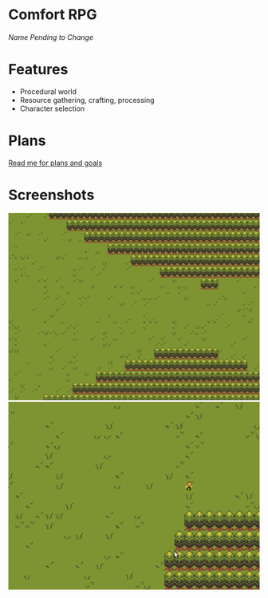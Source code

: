 # Comfort RPG
###### Name Pending to Change

# Features
- Procedural world
- Resource gathering, crafting, processing
- Character selection

# Plans
[Read me for plans and goals](docs/planning.md)

# Screenshots
![In game forest](screenshots/forest1.png)
![In game forest with player](screenshots/player1.png)
